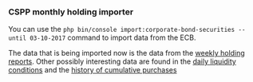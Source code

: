 
### CSPP monthly holding importer

You can use the `php bin/console import:corporate-bond-securities --until 03-10-2017` command to import data from the ECB.

The data that is being imported now is the data from the [weekly holding reports](https://www.ecb.europa.eu/mopo/implement/app/html/index.en.html). Other possibly interesting data are found in the [daily liquidity conditions](https://www.ecb.europa.eu/stats/policy_and_exchange_rates/minimum_reserves/html/index.en.html) and the [history of cumulative purchases](https://www.ecb.europa.eu/mopo/pdf/CSPP_breakdown_history.csv)


